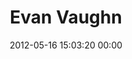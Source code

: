 ---
title: "Evan Vaughn"
date: 2012-05-16 15:03:20 00:00
permalink: /evaughn
twitter: ""
likes: [621,617]
id: 60
gravatar: "http://www.gravatar.com/avatar/d7ced17fc9079e2e258ca9d2911b9da8"
---